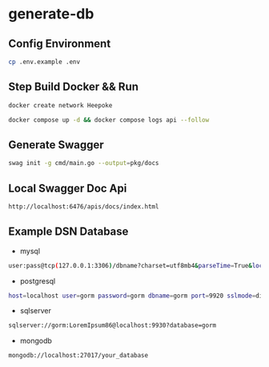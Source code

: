 # generate-db

## Config Environment

```bash
cp .env.example .env
```

## Step Build Docker && Run

```bash
docker create network Heepoke
```

```bash
docker compose up -d && docker compose logs api --follow
```

## Generate Swagger

```bash
swag init -g cmd/main.go --output=pkg/docs
```

## Local Swagger Doc Api

```bash
http://localhost:6476/apis/docs/index.html
```

## Example DSN Database

- mysql

```bash
user:pass@tcp(127.0.0.1:3306)/dbname?charset=utf8mb4&parseTime=True&loc=Local
```

- postgresql

```bash
host=localhost user=gorm password=gorm dbname=gorm port=9920 sslmode=disable TimeZone=Asia/Shanghai
```

- sqlserver

```bash
sqlserver://gorm:LoremIpsum86@localhost:9930?database=gorm
```

- mongodb

```bash
mongodb://localhost:27017/your_database
```
